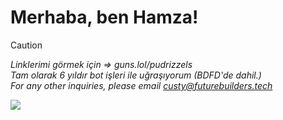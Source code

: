 # Merhaba, ben Hamza!

> [!CAUTION]
> *Linklerimi görmek için => guns.lol/pudrizzels*\
> *Tam olarak 6 yıldır bot işleri ile uğraşıyorum (BDFD'de dahil.)*\
> *For any other inquiries, please email custy@futurebuilders.tech*


<img src="https://komarev.com/ghpvc/?username=pudrizzel"><br/>
